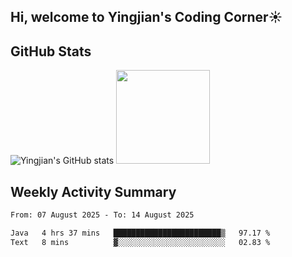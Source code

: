 ## Hi, welcome to Yingjian's Coding Corner☀️

## GitHub Stats
![Yingjian's GitHub stats](https://github-readme-stats.vercel.app/api?username=BigBigBai&show_icons=true&hide=stars,issues&hide_border=true&theme=merko&bg_color=00000000)
<img height="150em" src="https://github-readme-stats.vercel.app/api/top-langs/?username=BigBigBai&layout=compact&hide_border=true&theme=merko&bg_color=00000000"/>

## Weekly Activity Summary

<!--START_SECTION:waka-->

```txt
From: 07 August 2025 - To: 14 August 2025

Java   4 hrs 37 mins   ████████████████████████▒   97.17 %
Text   8 mins          ▓░░░░░░░░░░░░░░░░░░░░░░░░   02.83 %
```

<!--END_SECTION:waka-->


